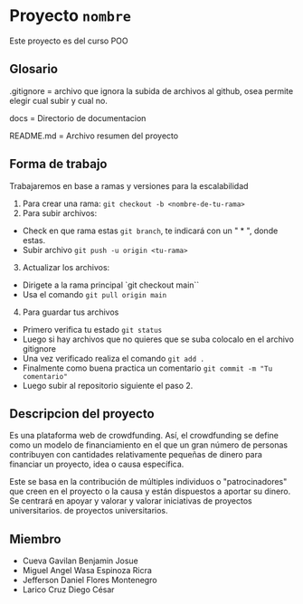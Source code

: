 # Proyecto `nombre`
Este proyecto es del curso POO

## Glosario

.gitignore = archivo que ignora la subida de archivos al github, osea
permite elegir cual subir y cual no.

docs = Directorio de documentacion

README.md = Archivo resumen del proyecto


## Forma de trabajo
 Trabajaremos en base a ramas y versiones para la escalabilidad
1. Para crear una rama:
 ```git checkout -b <nombre-de-tu-rama>```
2. Para subir archivos:
 - Check en que rama estas `git branch`, te indicará con un " * ", donde 
 estas.
 - Subir archivo `git push -u origin <tu-rama>`
3. Actualizar los archivos:
 - Dirigete a la rama principal `git checkout main``
 - Usa el comando `git pull origin main`
 4. Para guardar tus archivos
 - Primero verifica tu estado `git status`
 - Luego si hay archivos que no quieres que se suba colocalo en el archivo
 gitignore
 - Una vez verificado realiza el comando `git add .`
 - Finalmente como buena practica un comentario `git commit -m "Tu comentario" `
 - Luego subir al repositorio siguiente el paso 2.


## Descripcion del proyecto
Es una plataforma web de crowdfunding. Así, el crowdfunding se define como un modelo de financiamiento en el que un gran número de personas contribuyen con cantidades relativamente pequeñas de dinero para financiar un proyecto, idea o causa específica.  

Este se basa en la contribución de múltiples individuos o "patrocinadores" que creen en el proyecto o la causa y están dispuestos a aportar su dinero. Se centrará en apoyar y valorar y valorar iniciativas de proyectos universitarios. de proyectos universitarios. 
## Miembro
 - Cueva Gavilan Benjamin Josue 
 - Miguel Angel Wasa Espinoza Ricra 
 - Jefferson Daniel Flores Montenegro 
 - Larico Cruz Diego César 
